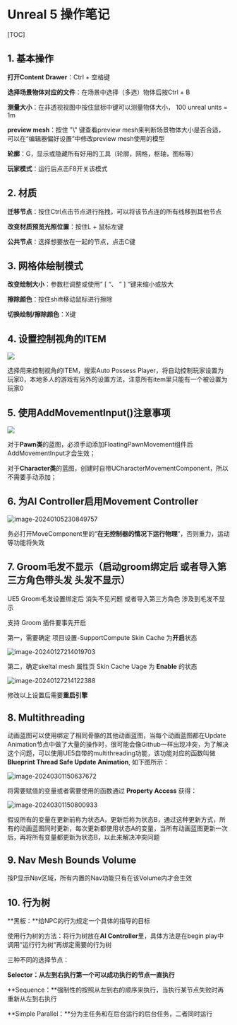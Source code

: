 # Unreal 5 操作笔记

[TOC]



## 1. 基本操作

**打开Content Drawer**：Ctrl + 空格键

**选择场景物体对应的文件**：在场景中选择（多选）物体后按Ctrl + B

**测量大小**：在非透视视图中按住鼠标中键可以测量物体大小， 100 unreal units = 1m

**preview mesh**：按住 "\\" 键查看preview mesh来判断场景物体大小是否合适，可以在“编辑器偏好设置”中修改preview mesh使用的模型 

**轮廓**：G，显示或隐藏所有好用的工具（轮廓，网格，枢轴，图标等）

**玩家模式**：运行后点击F8开关该模式



## 2. 材质

**迁移节点**：按住Ctrl点击节点进行拖拽，可以将该节点连的所有线移到其他节点

**改变材质预览光照位置**：按住L + 鼠标左键

**公共节点**：选择想要放在一起的节点，点击C键



## 3. 网格体绘制模式

**改变绘制大小**：参数栏调整或使用” [ “、 ” ] “键来缩小或放大

**擦除颜色**：按住shift移动鼠标进行擦除

**切换绘制/擦除颜色**：X键



## 4. 设置控制视角的ITEM

![](images\1.png)

选择用来控制视角的ITEM，搜索Auto Possess Player，将自动控制玩家设置为玩家0，本地多人的游戏有另外的设置方法，注意所有item里只能有一个被设置为玩家0



## 5. 使用AddMovementInput()注意事项

![](images/2.png)

对于**Pawn类**的蓝图，必须手动添加FloatingPawnMovement组件后AddMovementInput才会生效；

对于**Character类**的蓝图，创建时自带UCharacterMovementComponent，所以不需要手动添加；



## 6. 为AI Controller启用Movement Controller

![image-20240105230849757](images\3)

务必打开MoveComponent里的“**在无控制器的情况下运行物理**”，否则重力，运动等功能将失效



## 7. Groom毛发不显示（启动groom绑定后 或者导入第三方角色带头发 头发不显示）

UE5 Groom毛发设置绑定后 消失不见问题 或者导入第三方角色 涉及到毛发不显示

支持 Groom 插件要事先开启

第一，需要确定 项目设置-SupportCompute Skin Cache 为**开启**状态

![image-20240127214019703](images\4.png)

第二，确定skeltal mesh 属性页 Skin Cache Uage 为 **Enable** 的状态

![image-20240127214122388](images\5.png)

修改以上设置后需要**重启引擎**



## 8. Multithreading

动画蓝图可以使用绑定了相同骨骼的其他动画蓝图，当每个动画蓝图都在Update Animation节点中做了大量的操作时，很可能会像Github一样出现冲突，为了解决这个问题，可以使用UE5自带的multithreading功能，该功能对应的函数叫做 **Blueprint Thread Safe Update Animation**, 如下图所示：

![image-20240301150637672](images\image-20240301150637672.png)

将需要赋值的变量或者需要使用的函数通过 **Property Access** 获得：

![image-20240301150800933](images\image-20240301150800933.png)



假设所有的变量在更新前称为状态A，更新后称为状态B，通过这种更新方式，所有的动画蓝图同时更新，每次更新都使用状态A的变量，当所有动画蓝图更新一次后，再将所有变量都更新为状态B，以此来解决冲突问题



## 9. Nav Mesh Bounds Volume

按P显示Nav区域，所有内置的Nav功能只有在该Volume内才会生效



## 10. 行为树

**黑板：**给NPC的行为规定一个具体的指导的目标

使用行为树的方法：将行为树放在**AI Controller**里，具体方法是在begin play中调用”运行行为树“再绑定需要的行为树

三种不同的选择节点：

**Selector：**从左到右执行第一个可以成功执行的节点**一直执行**

**Sequence：**强制性的按照从左到右的顺序来执行，当执行某节点失败时再重新从左到右执行

**Simple Parallel：**分为主任务和在后台运行的后台任务，二者同时运行 

